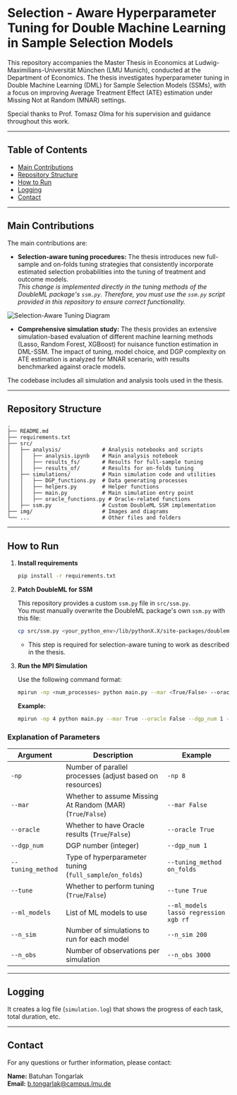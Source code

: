 # Selection - Aware Hyperparameter Tuning for Double Machine Learning in Sample Selection Models

This repository accompanies the Master Thesis in Economics at Ludwig-Maximilians-Universität München (LMU Munich), conducted at the Department of Economics. The thesis investigates hyperparameter tuning in Double Machine Learning (DML) for Sample Selection Models (SSMs), with a focus on improving Average Treatment Effect (ATE) estimation under Missing Not at Random (MNAR) settings.

Special thanks to Prof. Tomasz Olma for his supervision and guidance throughout this work.

---

## Table of Contents

- [Main Contributions](#main-contributions)
- [Repository Structure](#repository-structure)
- [How to Run](#how-to-run)
- [Logging](#logging)
- [Contact](#contact)

---

## Main Contributions

The main contributions are:
- **Selection-aware tuning procedures:** The thesis introduces new full-sample and on-folds tuning strategies that consistently incorporate estimated selection probabilities into the tuning of treatment and outcome models.  
  *This change is implemented directly in the tuning methods of the DoubleML package's `ssm.py`. Therefore, you must use the `ssm.py` script provided in this repository to ensure correct functionality.*

![Selection-Aware Tuning Diagram](../img/img/spl_method_dml_ssm.png.png)

- **Comprehensive simulation study:** The thesis provides an extensive simulation-based evaluation of different machine learning methods (Lasso, Random Forest, XGBoost) for nuisance function estimation in DML-SSM. The impact of tuning, model choice, and DGP complexity on ATE estimation is analyzed for MNAR scenario, with results benchmarked against oracle models.

The codebase includes all simulation and analysis tools used in the thesis.

---

## Repository Structure

```
.
├── README.md
├── requirements.txt
├── src/
│   ├── analysis/             # Analysis notebooks and scripts
│   │   ├── analysis.ipynb    # Main analysis notebook
│   │   ├── results_fs/       # Results for full-sample tuning
│   │   ├── results_of/       # Results for on-folds tuning
│   ├── simulations/          # Main simulation code and utilities
│   │   ├── DGP_functions.py  # Data generating processes
│   │   ├── helpers.py        # Helper functions
│   │   ├── main.py           # Main simulation entry point
│   │   ├── oracle_functions.py # Oracle-related functions
│   ├── ssm.py                # Custom DoubleML SSM implementation
├── img/                      # Images and diagrams
└── ...                       # Other files and folders
```

---

## How to Run

1. **Install requirements**

   ```bash
   pip install -r requirements.txt
   ```

2. **Patch DoubleML for SSM**

   This repository provides a custom `ssm.py` file in `src/ssm.py`.  
   You must manually overwrite the DoubleML package's own `ssm.py` with this file:

   ```bash
   cp src/ssm.py <your_python_env>/lib/pythonX.X/site-packages/doubleml/irm/ssm.py
   ```
   
   - This step is required for selection-aware tuning to work as described in the thesis.

3. **Run the MPI Simulation**

   Use the following command format:

   ```bash
   mpirun -np <num_processes> python main.py --mar <True/False> --oracle <True/False> --dgp_num <int> --tuning_method <full_sample/split_sample/on_folds> --tune <True/False> --ml_models <model1> <model2> ... --n_sim <num_simulations> --n_obs <num_observations>
   ```

   **Example:**

   ```bash
   mpirun -np 4 python main.py --mar True --oracle False --dgp_num 1 --tuning_method full_sample --tune True --ml_models lasso regression xgb rf --n_sim 100 --n_obs 2000
   ```

### Explanation of Parameters

| Argument           | Description                                                                 | Example                                 |
|--------------------|-----------------------------------------------------------------------------|-----------------------------------------|
| `-np`              | Number of parallel processes (adjust based on resources)                    | `-np 8`                                 |
| `--mar`            | Whether to assume Missing At Random (MAR) (`True`/`False`)                  | `--mar False`                           |
| `--oracle`         | Whether to have Oracle results (`True`/`False`)                             | `--oracle True`                         |
| `--dgp_num`        | DGP number (integer)                                                        | `--dgp_num 1`                           |
| `--tuning_method`  | Type of hyperparameter tuning (`full_sample`/`on_folds`)                    | `--tuning_method on_folds`              |
| `--tune`           | Whether to perform tuning (`True`/`False`)                                  | `--tune True`                           |
| `--ml_models`      | List of ML models to use                                                    | `--ml_models lasso regression xgb rf`   |
| `--n_sim`          | Number of simulations to run for each model                                 | `--n_sim 200`                           |
| `--n_obs`          | Number of observations per simulation                                       | `--n_obs 3000`                          |

---

## Logging

It creates a log file (`simulation.log`) that shows the progress of each task, total duration, etc.

---

## Contact

For any questions or further information, please contact:

**Name:** Batuhan Tongarlak  
**Email:** b.tongarlak@campus.lmu.de
